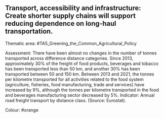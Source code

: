 ## Transport, accessibility and infrastructure: Create shorter supply chains will support reducing dependence on long-haul transportation.

Thematic area: #TA5_Greening_the_Common_Agricultural_Policy

Assessment: There have been almost no changes in the number of tonnes transported across difference distance categories. Since 2013, approximately 30% of the freight of food products, beverages and tobacco has been transported less than 50 km, and another 30% has been transported between 50 and 150 km. Between 2013 and 2021, the tonnes per kilometre transported for all activities related to the food system (agriculture, fisheries, food manufacturing, trade and services) have increased by 9%, although the tonnes per kilometre transported in the food and beverages manufacturing sector decreased by 5%. Indicator: Annual road freight transport by distance class. (Source: Eurostat).

Colour: #orange